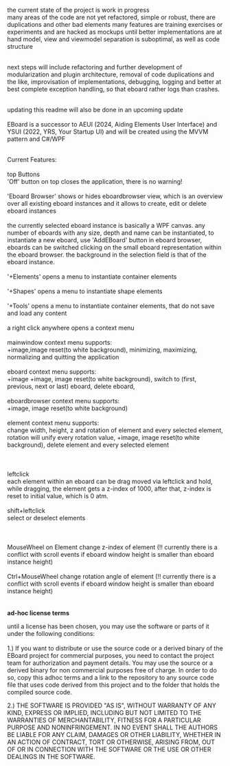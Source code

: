 
the current state of the project is work in progress<br>
many areas of the code are not yet refactored, simple or robust, there are duplications and other bad elements
many features are training exercises or experiments and are hacked as mockups until better implementations are at hand
model, view and viewmodel separation is suboptimal, as well as code structure<br><br>

next steps will include refactoring and further development of modularization and plugin architecture, removal of code duplications and the like, improvisation of implementations, debugging, logging and better at best complete exception handling, so that eboard rather logs than crashes.<br><br>

updating this readme will also be done in an upcoming update<br><br>
EBoard is a successor to AEUI (2024, Aiding Elements User Interface) and YSUI (2022, YRS, Your Startup UI) and will be created using the MVVM pattern and C#/WPF<br><br>

Current Features:<br><br>
top Buttons
<br>
'Off' button on top closes the application, there is no warning!
<br>
<br>
'Eboard Browser' shows or hides eboardbrowser view, which is an overview over all existing eboard instances and
it allows to create, edit or delete eboard instances
<br>
<br>
the currently selected eboard instance is basically a WPF canvas. any number of eboards with any size, depth and
name can be instantiated, to instantiate a new eboard, use 'AddEBoard' button in eboard browser, eboards can be
switched clicking on the small eboard representation within the eboard browser. 
the background in the selection field is that of the eboard instance.
<br>
<br>
'+Elements' opens a menu to instantiate container elements
<br>
<br>
'+Shapes' opens a menu to instantiate shape elements
<br>
<br>
'+Tools' opens a menu to instantiate container elements, that do not save and load any content
<br>
<br>
a right click anywhere opens a context menu
<br><br>
mainwindow context menu supports:<br>
+image,image reset(to white background), minimizing, maximizing, normalizing and quitting the application
<br><br>
eboard context menu supports:<br> +image 
+image, image reset(to white background), switch to (first, previous, next or last) eboard, delete eboard,
<br><br>
eboardbrowser context menu supports:<br>
+image, image reset(to white background)
<br><br>
element context menu supports:<br>
change width, height, z and rotation of element and every selected element, rotation will unify every
rotation value, +image, image reset(to white background), delete element and every selected element
<br>
<br>
<br>
<br>
leftclick <br>
each element within an eboard can be drag moved via leftclick and hold, while dragging, the element gets a z-index of 1000,
after that, z-index is reset to initial value, which is 0 atm.
<br>
<br>
shift+leftclick <br>
select or deselect elements
<br><br>
<br>
<br>
MouseWheel on Element
change z-index of element (!! currently there is a conflict with scroll events if eboard window height is smaller than
eboard instance height)
<br>
<br>
Ctrl+MouseWheel
change rotation angle of element (!! currently there is a conflict with scroll events if eboard window height is smaller than
eboard instance height)
<br>
<br>
<br>
<b>ad-hoc license terms</b><br>
<p>
until a license has been chosen, you may 
use the software or parts of it under the following conditions:<br><br>
1.)
If you want to distribute or use the source code or a derived binary
of the EBoard project for commercial purposes, you need to contact
the project team for authorization and payment details.
You may use the source or a derived binary for non commercial 
purposes free of charge. In order to do so, copy this adhoc terms
and a link to the repository to any source code file that uses code
derived from this project and to the folder that holds the compiled source code.

2.)
THE SOFTWARE IS PROVIDED "AS IS", WITHOUT WARRANTY OF ANY KIND, 
EXPRESS OR IMPLIED, INCLUDING BUT NOT LIMITED TO THE WARRANTIES OF
MERCHANTABILITY, FITNESS FOR A PARTICULAR PURPOSE AND NONINFRINGEMENT.
IN NO EVENT SHALL THE AUTHORS BE LIABLE FOR ANY CLAIM, DAMAGES OR
OTHER LIABILITY, WHETHER IN AN ACTION OF CONTRACT, TORT OR OTHERWISE,
ARISING FROM, OUT OF OR IN CONNECTION WITH THE SOFTWARE OR THE USE OR
OTHER DEALINGS IN THE SOFTWARE.
</p>
